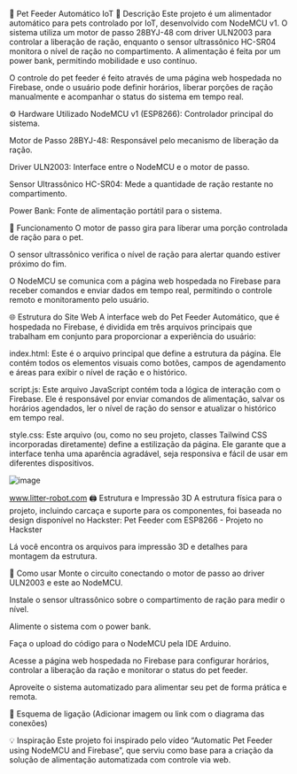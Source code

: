 🐾 Pet Feeder Automático IoT
📄 Descrição
Este projeto é um alimentador automático para pets controlado por IoT, desenvolvido com NodeMCU v1. O sistema utiliza um motor de passo 28BYJ-48 com driver ULN2003 para controlar a liberação de ração, enquanto o sensor ultrassônico HC-SR04 monitora o nível de ração no compartimento. A alimentação é feita por um power bank, permitindo mobilidade e uso contínuo.

O controle do pet feeder é feito através de uma página web hospedada no Firebase, onde o usuário pode definir horários, liberar porções de ração manualmente e acompanhar o status do sistema em tempo real.

⚙ Hardware Utilizado
NodeMCU v1 (ESP8266): Controlador principal do sistema.

Motor de Passo 28BYJ-48: Responsável pelo mecanismo de liberação da ração.

Driver ULN2003: Interface entre o NodeMCU e o motor de passo.

Sensor Ultrassônico HC-SR04: Mede a quantidade de ração restante no compartimento.

Power Bank: Fonte de alimentação portátil para o sistema.

🔧 Funcionamento
O motor de passo gira para liberar uma porção controlada de ração para o pet.

O sensor ultrassônico verifica o nível de ração para alertar quando estiver próximo do fim.

O NodeMCU se comunica com a página web hospedada no Firebase para receber comandos e enviar dados em tempo real, permitindo o controle remoto e monitoramento pelo usuário.

🌐 Estrutura do Site Web
A interface web do Pet Feeder Automático, que é hospedada no Firebase, é dividida em três arquivos principais que trabalham em conjunto para proporcionar a experiência do usuário:

index.html: Este é o arquivo principal que define a estrutura da página. Ele contém todos os elementos visuais como botões, campos de agendamento e áreas para exibir o nível de ração e o histórico.

script.js: Este arquivo JavaScript contém toda a lógica de interação com o Firebase. Ele é responsável por enviar comandos de alimentação, salvar os horários agendados, ler o nível de ração do sensor e atualizar o histórico em tempo real.

style.css: Este arquivo (ou, como no seu projeto, classes Tailwind CSS incorporadas diretamente) define a estilização da página. Ele garante que a interface tenha uma aparência agradável, seja responsiva e fácil de usar em diferentes dispositivos.

![image](https://github.com/user-attachments/assets/8358cd5a-b5cf-42d6-8918-b8521dca71b7)


www.litter-robot.com
🖨 Estrutura e Impressão 3D
A estrutura física para o projeto, incluindo carcaça e suporte para os componentes, foi baseada no design disponível no Hackster:
Pet Feeder com ESP8266 - Projeto no Hackster

Lá você encontra os arquivos para impressão 3D e detalhes para montagem da estrutura.

🚀 Como usar
Monte o circuito conectando o motor de passo ao driver ULN2003 e este ao NodeMCU.

Instale o sensor ultrassônico sobre o compartimento de ração para medir o nível.

Alimente o sistema com o power bank.

Faça o upload do código para o NodeMCU pela IDE Arduino.

Acesse a página web hospedada no Firebase para configurar horários, controlar a liberação da ração e monitorar o status do pet feeder.

Aproveite o sistema automatizado para alimentar seu pet de forma prática e remota.

🔌 Esquema de ligação
(Adicionar imagem ou link com o diagrama das conexões)

💡 Inspiração
Este projeto foi inspirado pelo vídeo “Automatic Pet Feeder using NodeMCU and Firebase”, que serviu como base para a criação da solução de alimentação automatizada com controle via web.
